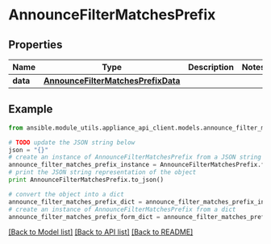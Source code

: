 # AnnounceFilterMatchesPrefix


## Properties

Name | Type | Description | Notes
------------ | ------------- | ------------- | -------------
**data** | [**AnnounceFilterMatchesPrefixData**](AnnounceFilterMatchesPrefixData.md) |  | 

## Example

```python
from ansible.module_utils.appliance_api_client.models.announce_filter_matches_prefix import AnnounceFilterMatchesPrefix

# TODO update the JSON string below
json = "{}"
# create an instance of AnnounceFilterMatchesPrefix from a JSON string
announce_filter_matches_prefix_instance = AnnounceFilterMatchesPrefix.from_json(json)
# print the JSON string representation of the object
print AnnounceFilterMatchesPrefix.to_json()

# convert the object into a dict
announce_filter_matches_prefix_dict = announce_filter_matches_prefix_instance.to_dict()
# create an instance of AnnounceFilterMatchesPrefix from a dict
announce_filter_matches_prefix_form_dict = announce_filter_matches_prefix.from_dict(announce_filter_matches_prefix_dict)
```
[[Back to Model list]](../README.md#documentation-for-models) [[Back to API list]](../README.md#documentation-for-api-endpoints) [[Back to README]](../README.md)


